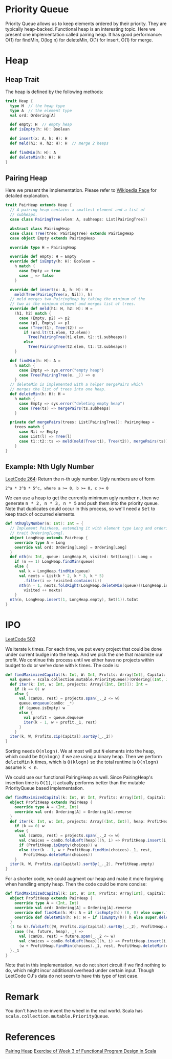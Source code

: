 Priority Queue
===
Priority Queue allows us to keep elements ordered by their priority.
They are typically heap-backed. Functional heap is an interesting
topic. Here we present one implementation called pairing heap. It
has good performance: O(1) for findMin, O(log n) for deleteMin,
O(1) for insert, O(1) for merge.

# Heap
## Heap Trait
The heap is defined by the following methods:

```scala
trait Heap {
  type H  // the heap type
  type A  // the element type
  val ord: Ordering[A]

  def empty: H  // empty heap
  def isEmpty(h: H): Boolean

  def insert(x: A, h: H): H
  def meld(h1: H, h2: H): H  // merge 2 heaps

  def findMin(h: H): A
  def deleteMin(h: H): H
}
```

## Pairing Heap 
Here we present the implementation. Please refer to
[Wikipedia Page](https://en.wikipedia.org/wiki/Pairing_heap) for
detailed explanation.

```scala
trait PairHeap extends Heap {
  // A pairing heap contains a smallest element and a list of
  // subheaps.
  case class PairingTree(elem: A, subheaps: List[PairingTree])

  abstract class PairingHeap
  case class Tree(tree: PairingTree) extends PairingHeap
  case object Empty extends PairingHeap

  override type H = PairingHeap

  override def empty: H = Empty
  override def isEmpty(h: H): Boolean =
    h match {
      case Empty => true
      case _ => false
    }

  override def insert(x: A, h: H): H =
    meld(Tree(PairingTree(x, Nil)), h)
  // meld merges two PairingHeap by taking the minimum of the
  // two as the minimum element and merges list of trees.
  override def meld(h1: H, h2: H): H =
    (h1, h2) match {
      case (Empty, p2) => p2
      case (p1, Empty) => p1
      case (Tree(t1), Tree(t2)) =>
        if (ord.lt(t1.elem, t2.elem))
          Tree(PairingTree(t1.elem, t2::t1.subheaps))
        else
          Tree(PairingTree(t2.elem, t1::t2.subheaps))
    }

  def findMin(h: H): A =
    h match {
      case Empty => sys.error("empty heap")
      case Tree(PairingTree(e, _)) => e
    }
  // deleteMin is implemented with a helper mergePairs which
  // merges the list of trees into one heap.
  def deleteMin(h: H): H =
    h match {
      case Empty => sys.error("deleting empty heap")
      case Tree(ts) => mergePairs(ts.subheaps)
    }

  private def mergePairs(trees: List[PairingTree]): PairingHeap =
    trees match {
      case Nil => Empty
      case List(l) => Tree(l)
      case t1::t2::ts => meld(meld(Tree(t1), Tree(t2)), mergePairs(ts))
    }
}
```

## Example: Nth Ugly Number 
[LeetCode 264](https://leetcode.com/problems/ugly-number-ii/description/):
Return the n-th ugly number. Ugly numbers are of form
```
2^a * 3^b * 5^c, where a >= 0, b >= 0, c >= 0
```

We can use a heap to get the currently minimum ugly number <tt>n</tt>,
then we generate <tt>n * 2, n * 3, n * 5</tt> and push them into
the priority queue. Note that duplicates could occur in this process, so
we'll need a <tt>Set</tt> to keep track of occurred elements.


```scala
def nthUglyNumber(n: Int): Int = {
  // Implement PairHeap, extending it with element type Long and ordering
  // trait Ordering[Long].
  object LongHeap extends PairHeap {
    override type A = Long
    override val ord: Ordering[Long] = Ordering[Long]
  }
  def nth(n: Int, queue: LongHeap.H, visited: Set[Long]): Long =
    if (n == 1) LongHeap.findMin(queue)
    else {
      val k = LongHeap.findMin(queue)
      val nexts = List(k * 2, k * 3, k * 5)
        .filter(i => !visited.contains(i))
      nth(n - 1, nexts.foldRight(LongHeap.deleteMin(queue))(LongHeap.insert),
        visited ++ nexts)
    }
  nth(n, LongHeap.insert(1, LongHeap.empty), Set(1)).toInt
}
```
# IPO
[LeetCode 502](https://leetcode.com/problems/ipo/description/)

We iterate <tt>k</tt> times. For each time, we put every project that could be done under 
current budge into the heap. And we pick the one that maixmize our profit. We continue this
process until we either have no projects within budget to do or we've done with <tt>k</tt>
times. The code is:

```scala
def findMaximizedCapital(k: Int, W: Int, Profits: Array[Int], Capital: Array[Int]): Int = {
  val queue = scala.collection.mutable.PriorityQueue()(Ordering[(Int, Int)])
  def iter(k: Int, w: Int, projects: Array[(Int, Int)]): Int =
    if (k == 0) w
    else {
      val (canDo, rest) = projects.span(_._2 <= w)
      queue.enqueue(canDo: _*)
      if (queue.isEmpty) w
      else {
        val profit = queue.dequeue
        iter(k - 1, w + profit._1, rest)
      }
    }
  iter(k, W, Profits.zip(Capital).sortBy(_._2))
}
```

Sorting needs <tt>O(nlogn)</tt>. We at most will put <tt>N</tt> elements into the heap, which 
could be <tt>O(nlogn)</tt> if we are using a binary heap. Then we perform <tt>deleteMin</tt>
<tt>k</tt> times, which is <tt>O(klogn)</tt> so the total runtime is <tt>O(nlogn)</tt> assume
<tt>k < n</tt>.

We could use our functional PairingHeap as well. Since PairingHeap's insertion time is
<tt>O(1)</tt>, it actually performs better than the mutable PriorityQueue based implementation.

```scala
def findMaximizedCapital(k: Int, W: Int, Profits: Array[Int], Capital: Array[Int]): Int = {
  object ProfitHeap extends PairHeap {
    override type A = (Int, Int)
    override val ord: Ordering[A] = Ordering[A].reverse
  }
  def iter(k: Int, w: Int, projects: Array[(Int, Int)], heap: ProfitHeap.H): Int =
    if (k == 0) w
    else {
      val (canDo, rest) = projects.span(_._2 <= w)
      val choices = canDo.foldLeft(heap)((h, i) => ProfitHeap.insert(i, h))
      if (ProfitHeap.isEmpty(choices)) w
      else iter(k - 1, w + ProfitHeap.findMin(choices)._1, rest,
        ProfitHeap.deleteMin(choices))
    }
  iter(k, W, Profits.zip(Capital).sortBy(_._2), ProfitHeap.empty)
}
```

For a shorter code, we could augment our heap and make it more forgiving when handling empty heap.
Then the code could be more concise:

```scala
def findMaximizedCapital(k: Int, W: Int, Profits: Array[Int], Capital: Array[Int]): Int = {
  object ProfitHeap extends PairHeap {
    override type A = (Int, Int)
    override val ord: Ordering[A] = Ordering[A].reverse
    override def findMin(h: H): A = if (isEmpty(h)) (0, 0) else super.findMin(h)
    override def deleteMin(h: H): H = if (isEmpty(h)) h else super.deleteMin(h)
  }
  (1 to k).foldLeft((W, Profits.zip(Capital).sortBy(_._2), ProfitHeap.empty)) {
    case ((w, future, heap), _) =>
      val (canDo, rest) = future.span(_._2 <= w)
      val choices = canDo.foldLeft(heap)((h, i) => ProfitHeap.insert(i, h))
      (w + ProfitHeap.findMin(choices)._1, rest, ProfitHeap.deleteMin(choices))
  }._1
}
```

Note that in this implementation, we do not short circuit if we find nothing to do, which might
incur additional overhead under certain input. Though LeetCode OJ's data do not seem to have
this type of test case.

# Remark
You don't have to re-invent the wheel in the real world. Scala has
<tt>scala.collection.mutable.PriorityQueue</tt>.

# References
[Pairing Heap](https://en.wikipedia.org/wiki/Pairing_heap)
[Exercise of Week 3 of Functional Program Design in Scala](https://www.coursera.org/learn/progfun2/home/week/3)
